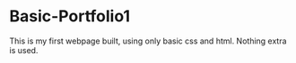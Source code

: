 # Basic-Portfolio1
This is my first webpage built, using only basic css and html. Nothing extra is used.
